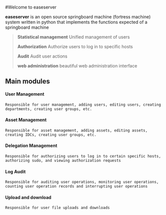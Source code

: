 #Welcome to easeserver

**easeserver** is an open source springboard machine (fortress machine) system written in python that implements the functions expected of a springboard machine

> **Statistical management** Unified management of users 
> 
> **Authorization** Authorize users to log in to specific hosts
> 
> **Audit** Audit user actions
> 
> **web administration** beautiful web administration interface

## Main modules
#### User Management ####
	Responsible for user management, adding users, editing users, creating departments, creating user groups, etc.
#### Asset Management ####
	Responsible for asset management, adding assets, editing assets, creating IDCs, creating user groups, etc.
#### Delegation Management ####
	Responsible for authorizing users to log in to certain specific hosts, authorizing sudo, and viewing authorization requests
#### Log Audit ####
	Responsible for auditing user operations, monitoring user operations, counting user operation records and interrupting user operations
#### Upload and download ####
	Responsible for user file uploads and downloads
